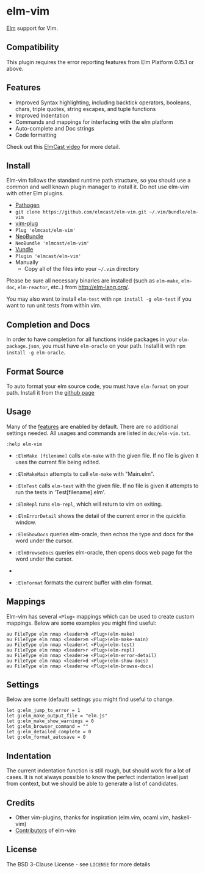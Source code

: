 # elm-vim

[Elm](http://elm-lang.org) support for Vim.

## Compatibility

This plugin requires the error reporting features from Elm Platform 0.15.1 or above.

## Features

* Improved Syntax highlighting, including backtick operators, booleans, chars, triple quotes, string escapes, and tuple functions
* Improved Indentation
* Commands and mappings for interfacing with the elm platform
* Auto-complete and Doc strings
* Code formatting

Check out this [ElmCast video](https://vimeo.com/132107269) for more detail.

## Install

Elm-vim follows the standard runtime path structure, so you should use a common
and well known plugin manager to install it. Do not use elm-vim with other Elm
plugins.

*  [Pathogen](https://github.com/tpope/vim-pathogen)
  * `git clone https://github.com/elmcast/elm-vim.git ~/.vim/bundle/elm-vim`
*  [vim-plug](https://github.com/junegunn/vim-plug)
  * `Plug 'elmcast/elm-vim'`
*  [NeoBundle](https://github.com/Shougo/neobundle.vim)
  * `NeoBundle 'elmcast/elm-vim'`
*  [Vundle](https://github.com/gmarik/vundle)
  * `Plugin 'elmcast/elm-vim'`
*  Manually
	* Copy all of the files into your `~/.vim` directory

Please be sure all necessary binaries are installed (such as `elm-make`, `elm-doc`,
`elm-reactor`, etc..) from http://elm-lang.org/.

You may also want to install `elm-test` with `npm install -g elm-test` if you want to run unit tests from within vim.

## Completion and Docs

In order to have completion for all functions inside packages in your `elm-package.json`, you must have `elm-oracle` on your path. Install it with `npm install -g elm-oracle`.

## Format Source

To auto format your elm source code, you must have `elm-format` on your path. Install it from the [github page](https://github.com/avh4/elm-format)

## Usage

Many of the [features](#features) are enabled by default. There are no
additional settings needed. All usages and commands are listed in
`doc/elm-vim.txt`.

    :help elm-vim

* `:ElmMake [filename]` calls `elm-make` with the given file. If no file is given it uses the current file being edited.

* `:ElmMakeMain` attempts to call `elm-make` with "Main.elm".

* `:ElmTest` calls `elm-test` with the given file. If no file is given it attempts to run the tests in 'Test[filename].elm'.

* `:ElmRepl` runs `elm-repl`, which will return to vim on exiting.

* `:ElmErrorDetail` shows the detail of the current error in the quickfix window.

* `:ElmShowDocs` queries elm-oracle, then echos the type and docs for the word under the cursor.

* `:ElmBrowseDocs` queries elm-oracle, then opens docs web page for the word under the cursor.
*
* `:ElmFormat` formats the current buffer with elm-format.

## Mappings

Elm-vim has several `<Plug>` mappings which can be used to create custom
mappings. Below are some examples you might find useful:

```vim
au FileType elm nmap <leader>b <Plug>(elm-make)
au FileType elm nmap <leader>m <Plug>(elm-make-main)
au FileType elm nmap <leader>t <Plug>(elm-test)
au FileType elm nmap <leader>r <Plug>(elm-repl)
au FileType elm nmap <leader>e <Plug>(elm-error-detail)
au FileType elm nmap <leader>d <Plug>(elm-show-docs)
au FileType elm nmap <leader>w <Plug>(elm-browse-docs)
```

## Settings

Below are some (default) settings you might find useful to change.

```
let g:elm_jump_to_error = 1
let g:elm_make_output_file = "elm.js"
let g:elm_make_show_warnings = 0
let g:elm_browser_command = ""
let g:elm_detailed_complete = 0
let g:elm_format_autosave = 0
```

## Indentation

The current indentation function is still rough, but should work for a lot of cases. It is not always possible to know the perfect indentation level just from context, but we should be able to generate a list of candidates.

## Credits

* Other vim-plugins, thanks for inspiration (elm.vim, ocaml.vim, haskell-vim)
* [Contributors](https://github.com/elmcast/elm-vim/graphs/contributors) of elm-vim

## License

The BSD 3-Clause License - see `LICENSE` for more details
